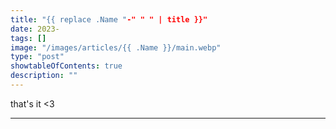 ```yaml
---
title: "{{ replace .Name "-" " " | title }}"
date: 2023-
tags: []
image: "/images/articles/{{ .Name }}/main.webp"
type: "post"
showtableOfContents: true
description: ""
---
```






that's it <3

---

  